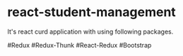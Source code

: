 # react-student-management
It's react curd application with using following packages.

#Redux
#Redux-Thunk
#React-Redux
#Bootstrap
